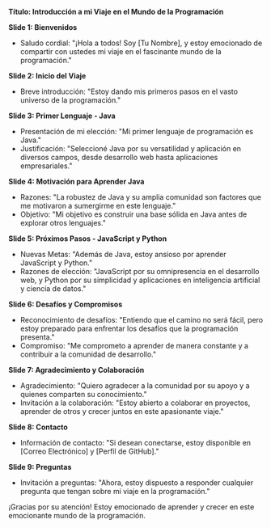 **Título: Introducción a mi Viaje en el Mundo de la Programación**

**Slide 1: Bienvenidos**
- Saludo cordial: "¡Hola a todos! Soy [Tu Nombre], y estoy emocionado de compartir con ustedes mi viaje en el fascinante mundo de la programación."

**Slide 2: Inicio del Viaje**
- Breve introducción: "Estoy dando mis primeros pasos en el vasto universo de la programación."
  
**Slide 3: Primer Lenguaje - Java**
- Presentación de mi elección: "Mi primer lenguaje de programación es Java."
- Justificación: "Seleccioné Java por su versatilidad y aplicación en diversos campos, desde desarrollo web hasta aplicaciones empresariales."

**Slide 4: Motivación para Aprender Java**
- Razones: "La robustez de Java y su amplia comunidad son factores que me motivaron a sumergirme en este lenguaje."
- Objetivo: "Mi objetivo es construir una base sólida en Java antes de explorar otros lenguajes."

**Slide 5: Próximos Pasos - JavaScript y Python**
- Nuevas Metas: "Además de Java, estoy ansioso por aprender JavaScript y Python."
- Razones de elección: "JavaScript por su omnipresencia en el desarrollo web, y Python por su simplicidad y aplicaciones en inteligencia artificial y ciencia de datos."

**Slide 6: Desafíos y Compromisos**
- Reconocimiento de desafíos: "Entiendo que el camino no será fácil, pero estoy preparado para enfrentar los desafíos que la programación presenta."
- Compromiso: "Me comprometo a aprender de manera constante y a contribuir a la comunidad de desarrollo."

**Slide 7: Agradecimiento y Colaboración**
- Agradecimiento: "Quiero agradecer a la comunidad por su apoyo y a quienes comparten su conocimiento."
- Invitación a la colaboración: "Estoy abierto a colaborar en proyectos, aprender de otros y crecer juntos en este apasionante viaje."

**Slide 8: Contacto**
- Información de contacto: "Si desean conectarse, estoy disponible en [Correo Electrónico] y [Perfil de GitHub]."

**Slide 9: Preguntas**
- Invitación a preguntas: "Ahora, estoy dispuesto a responder cualquier pregunta que tengan sobre mi viaje en la programación."

¡Gracias por su atención! Estoy emocionado de aprender y crecer en este emocionante mundo de la programación.

<!--
**kleyner098/kleyner098** is a ✨ _special_ ✨ repository because its `README.md` (this file) appears on your GitHub profile.

Here are some ideas to get you started:

- 🔭 I’m currently working on ...
- 🌱 I’m currently learning ...
- 👯 I’m looking to collaborate on ...
- 🤔 I’m looking for help with ...
- 💬 Ask me about ...
- 📫 How to reach me: ...
- 😄 Pronouns: ...
- ⚡ Fun fact: ...
-->
